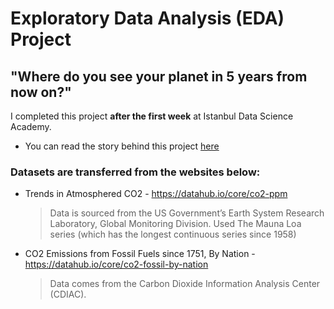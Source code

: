 # Exploratory Data Analysis (EDA) Project
## "Where do you see your planet in 5 years from now on?"
I completed this project **after the first week** at Istanbul Data Science Academy.
* You can read the story behind this project [here](https://medium.com/@yagmurbali/dunyamizi-bes-yil-sonra-nerede-goruyorsunuz-4e853f06b79c)

### Datasets are transferred from the websites below:
* Trends in Atmosphered CO2 - https://datahub.io/core/co2-ppm
  > Data is sourced from the US Government’s Earth System Research Laboratory, Global Monitoring Division. 
  Used The Mauna Loa series (which has the longest continuous series since 1958)
* CO2 Emissions from Fossil Fuels since 1751, By Nation - https://datahub.io/core/co2-fossil-by-nation
  > Data comes from the Carbon Dioxide Information Analysis Center (CDIAC).

